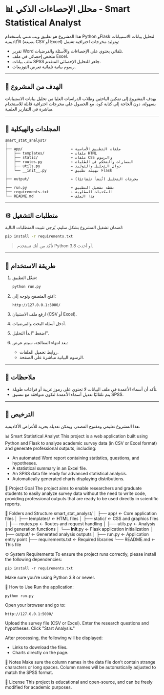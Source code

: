 
# 📊 محلل الإحصاءات الذكي - Smart Statistical Analyst

هذا المشروع هو تطبيق ويب مبني باستخدام Python وFlask لتحليل بيانات الاستبيانات الأكاديمية (بصيغة CSV أو Excel) وتوليد مخرجات احترافية تشمل:

- تقرير Word تلقائي يحتوي على الإحصاءات والأسئلة والفرضيات.
- ملخص إحصائي في ملف Excel.
- ملف بيانات SPSS جاهز للتحليل الإحصائي المتقدم.
- رسوم بيانية تلقائية تعرض التوزيعات.

---

## 🎯 الهدف من المشروع

يهدف المشروع إلى تمكين الباحثين وطلاب الدراسات العليا من تحليل بيانات الاستبيانات بسهولة، دون الحاجة إلى كتابة كود، مع الحصول على مخرجات احترافية قابلة للاستخدام مباشرة في التقارير العلمية.

---

## 🧰 المجلدات والهيكلية

```
smart_stat_analyst/
│
├── app/                      ← ملفات التطبيق الأساسية
│   ├── templates/            ← ملفات HTML
│   ├── static/               ← ملفات CSS والرسوم
│   ├── routes.py             ← المسارات والتحكم في الطلبات
│   ├── utils.py              ← دوال التحليل والتوليد
│   └── __init__.py           ← تهيئة تطبيق Flask
│
├── output/                   ← مخرجات التحليل (تُنشأ تلقائيًا)
│
├── run.py                    ← نقطة تشغيل التطبيق
├── requirements.txt          ← المكتبات المطلوبة
└── README.md                 ← هذا الملف
```

---

## ⚙️ متطلبات التشغيل

لضمان تشغيل المشروع بشكل سليم، يُرجى تثبيت المتطلبات التالية:

```bash
pip install -r requirements.txt
```

> تأكد من أنك تستخدم Python 3.8 أو أحدث.

---

## 🚀 طريقة الاستخدام

1. شغّل التطبيق:
   ```bash
   python run.py
   ```

2. افتح المتصفح وتوجه إلى:
   ```
   http://127.0.0.1:5000/
   ```

3. ارفع ملف الاستبيان (CSV أو Excel).

4. أدخل أسئلة البحث والفرضيات.

5. اضغط "ابدأ التحليل".

6. بعد انتهاء المعالجة، سيتم عرض:
   - روابط تحميل الملفات.
   - الرسوم البيانية مباشرة على الصفحة.

---

## 📌 ملاحظات

- تأكد أن أسماء الأعمدة في ملف البيانات لا تحتوي على رموز غريبة أو فراغات طويلة.
- يتم تلقائيًا تعديل أسماء الأعمدة لتكون متوافقة مع تنسيق SPSS.

---

## 📄 الترخيص

هذا المشروع تعليمي ومفتوح المصدر، ويمكن تعديله بحرية للأغراض الأكاديمية.


📊 Smart Statistical Analyst
This project is a web application built using Python and Flask to analyze academic survey data (in CSV or Excel format) and generate professional outputs, including:

* An automated Word report containing statistics, questions, and hypotheses.
* A statistical summary in an Excel file.
* An SPSS data file ready for advanced statistical analysis.
* Automatically generated charts displaying distributions.

🎯 Project Goal
The project aims to enable researchers and graduate students to easily analyze survey data without the need to write code, providing professional outputs that are ready to be used directly in scientific reports.

🧰 Folders and Structure
smart\_stat\_analyst/
│
├── app/                      ← Core application files
│   ├── templates/            ← HTML files
│   ├── static/               ← CSS and graphics files
│   ├── routes.py             ← Routes and request handling
│   ├── utils.py              ← Analysis and generation functions
│   └── **init**.py           ← Flask application initialization
│
├── output/                   ← Generated analysis outputs
│
├── run.py                    ← Application entry point
├── requirements.txt          ← Required libraries
└── README.md                 ← This file

⚙️ System Requirements
To ensure the project runs correctly, please install the following dependencies:

```
pip install -r requirements.txt
```

Make sure you're using Python 3.8 or newer.

🚀 How to Use
Run the application:

```
python run.py
```

Open your browser and go to:

```
http://127.0.0.1:5000/
```

Upload the survey file (CSV or Excel).
Enter the research questions and hypotheses.
Click "Start Analysis."

After processing, the following will be displayed:

* Links to download the files.
* Charts directly on the page.

📌 Notes
Make sure the column names in the data file don't contain strange characters or long spaces.
Column names will be automatically adjusted to match the SPSS format.

📄 License
This project is educational and open-source, and can be freely modified for academic purposes.

